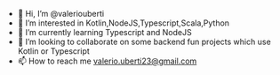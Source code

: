 - 👋 Hi, I’m @valeriouberti
- 👀 I’m interested in Kotlin,NodeJS,Typescript,Scala,Python
- 🌱 I’m currently learning Typescript and NodeJS
- 💞️ I’m looking to collaborate on some backend fun projects which use Kotlin or Typescript
- 📫 How to reach me valerio.uberti23@gmail.com

<!---
valeriouberti/valeriouberti is a ✨ special ✨ repository because its `README.md` (this file) appears on your GitHub profile.
You can click the Preview link to take a look at your changes.
--->

